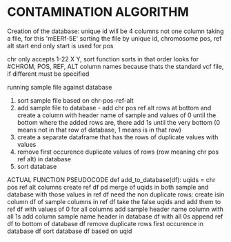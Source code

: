 # CONTAMINATION ALGORITHM


Creation of the database:
unique id will be 4 columns not one column
taking a file, for this 'mEERf-5E'
sorting the file by unique id, chromosome pos, ref alt
start end only start is used for pos

chr only accepts 1-22 X Y, sort function sorts in that order
looks for #CHROM, POS, REF, ALT column names because thats the standard vcf file, if different must be specified

running sample file against database
1) sort sample file based on chr-pos-ref-alt
2) add sample file to database - add chr pos ref alt rows at bottom and create a column with header name of sample and values of 0 until the bottom where the added rows are, there add 1s until the very bottom (0 means not in that row of database, 1 means is in that row)
3) create a separate dataframe that has the rows of duplicate values with values
4) remove first occurence duplicate values of rows (row meaning chr pos ref alt) in database
5) sort database

ACTUAL FUNCTION PSEUDOCODE
def add_to_database(df):
uqids = chr pos ref alt columns
create ref df pd merge of uqids in both sample and database with those values in ref df 
need the non duplicate rows: create isin column df of sample columns in ref df
take the false uqids and add them to ref df with values of 0 for all columns
add sample header name column with all 1s
add column sample name header in database df with all 0s
append ref df to bottom of database df
remove duplicate rows first occurence in database df
sort database df based on uqid
